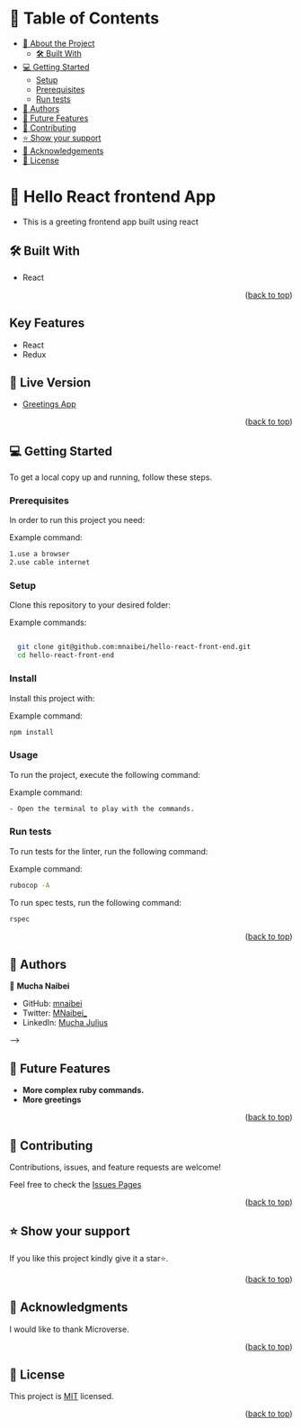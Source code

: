 <a name="readme-top"></a>

<!-- TABLE OF CONTENTS -->

# 📗 Table of Contents

- [📖 About the Project](#about-project)
  - [🛠 Built With](#built-with)
- [💻 Getting Started](#getting-started)
  - [Setup](#setup)
  - [Prerequisites](#prerequisites)
  - [Run tests](#run-tests)
- [👥 Authors](#authors)
- [🔭 Future Features](#future-features)
- [🤝 Contributing](#contributing)
- [⭐️ Show your support](#support)
- [🙏 Acknowledgements](#acknowledgements)
- [📝 License](#license)

<!-- PROJECT DESCRIPTION -->

# 📖 Hello React frontend App <a name="about-project"></a>

- This is a greeting frontend app built using react

## 🛠 Built With <a name="built-with"></a>

- React

<p align="right">(<a href="#readme-top">back to top</a>)</p>

## Key Features

- React
- Redux

<!-- LIVE DEMO -->

## 🚀 Live Version <a name="live-demo"></a>

- [Greetings App]()

<p align="right">(<a href="#readme-top">back to top</a>)</p>

<!-- GETTING STARTED -->

## 💻 Getting Started <a name="getting-started"></a>

To get a local copy up and running, follow these steps.

### Prerequisites

In order to run this project you need:

Example command:

```sh
1.use a browser
2.use cable internet
```

### Setup

Clone this repository to your desired folder:

Example commands:

```sh

  git clone git@github.com:mnaibei/hello-react-front-end.git
  cd hello-react-front-end


```

### Install

Install this project with:

Example command:

```sh
npm install
```

### Usage

To run the project, execute the following command:

Example command:

```sh
- Open the terminal to play with the commands.
```

### Run tests

To run tests for the linter, run the following command:

Example command:

```sh
rubocop -A
```

To run spec tests, run the following command:

```sh
rspec
```

<p align="right">(<a href="#readme-top">back to top</a>)</p>

## 👥 Authors <a name="authors"></a>

👤 **Mucha Naibei**

- GitHub: [mnaibei](https://github.com/mnaibei)
- Twitter: [MNaibei\_](https://twitter.com/mnaibei_)
- LinkedIn: [Mucha Julius](https://linkedin.com/in/mucha-julius)

<!-- 👤 **TayyabKM**

- Github: [@TayyabKM](https://github.com/TayyabKM)
- Twitter: [@TayyabI83126361](https://twitter.com/TayyabI83126361)
- Linkedin: [@tayyab-irfan-01b72b1aa](https://www.linkedin.com/in/tayyab-irfan-01b72b1aa/)
<p align="right">(<a href="#readme-top">back to top</a>)</p> --> -->

<!-- FUTURE FEATURES -->

## 🔭 Future Features <a name="future-features"></a>

- **More complex ruby commands.**
- **More greetings**

<p align="right">(<a href="#readme-top">back to top</a>)</p>

<!-- CONTRIBUTING -->

## 🤝 Contributing <a name="contributing"></a>

Contributions, issues, and feature requests are welcome!

Feel free to check the [Issues Pages](https://github.com/mnaibei/hello-rails-react/issues)

<p align="right">(<a href="#readme-top">back to top</a>)</p>

<!-- SUPPORT -->

## ⭐️ Show your support <a name="support"></a>

If you like this project kindly give it a star⭐️.

<p align="right">(<a href="#readme-top">back to top</a>)</p>

<!-- ACKNOWLEDGEMENTS -->

## 🙏 Acknowledgments <a name="acknowledgements"></a>

I would like to thank Microverse.

<p align="right">(<a href="#readme-top">back to top</a>)</p>

<!-- LICENSE -->

## 📝 License <a name="license"></a>

This project is [MIT](https://github.com/mnaibei/hello-rails-react/blob/dev/LICENSE) licensed.

<p align="right">(<a href="#readme-top">back to top</a>)</p>
